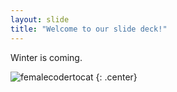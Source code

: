 ```yaml
---
layout: slide
title: "Welcome to our slide deck!"
---
```


Winter is coming. 

![femalecodertocat](https://octodex.github.com/images/femalecodertocat.png)
{: .center}
